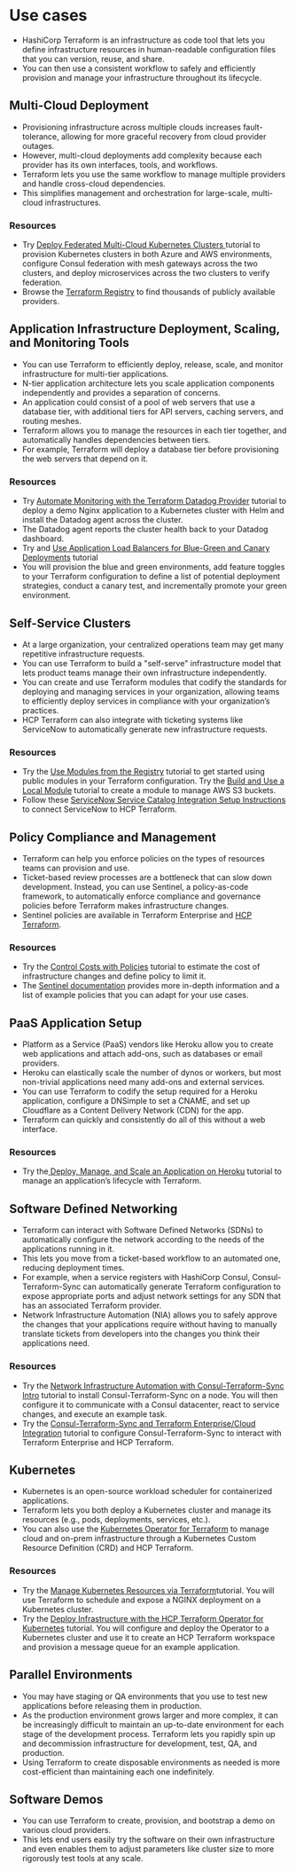 # Use cases

- HashiCorp Terraform is an infrastructure as code tool that lets you define infrastructure resources in human-readable configuration files that you can version, reuse, and share.
- You can then use a consistent workflow to safely and efficiently provision and manage your infrastructure throughout its lifecycle.

## Multi-Cloud Deployment

- Provisioning infrastructure across multiple clouds increases fault-tolerance, allowing for more graceful recovery from cloud provider outages.
- However, multi-cloud deployments add complexity because each provider has its own interfaces, tools, and workflows.
- Terraform lets you use the same workflow to manage multiple providers and handle cross-cloud dependencies.
- This simplifies management and orchestration for large-scale, multi-cloud infrastructures.

### Resources

- Try [Deploy Federated Multi-Cloud Kubernetes Clusters ](https://developer.hashicorp.com/terraform/tutorials/networking/multicloud-kubernetes) tutorial to provision Kubernetes clusters in both Azure and AWS environments, configure Consul federation with mesh gateways across the two clusters, and deploy microservices across the two clusters to verify federation.
- Browse the [Terraform Registry](https://registry.terraform.io/browse/providers?product_intent=terraform) to find thousands of publicly available providers.

## Application Infrastructure Deployment, Scaling, and Monitoring Tools

- You can use Terraform to efficiently deploy, release, scale, and monitor infrastructure for multi-tier applications.
- N-tier application architecture lets you scale application components independently and provides a separation of concerns.
- An application could consist of a pool of web servers that use a database tier, with additional tiers for API servers, caching servers, and routing meshes.
- Terraform allows you to manage the resources in each tier together, and automatically handles dependencies between tiers.
- For example, Terraform will deploy a database tier before provisioning the web servers that depend on it.

### Resources

- Try [Automate Monitoring with the Terraform Datadog Provider](https://developer.hashicorp.com/terraform/tutorials/applications/datadog-provider) tutorial to deploy a demo Nginx application to a Kubernetes cluster with Helm and install the Datadog agent across the cluster.
- The Datadog agent reports the cluster health back to your Datadog dashboard.
- Try and [Use Application Load Balancers for Blue-Green and Canary Deployments](https://developer.hashicorp.com/terraform/tutorials/aws/blue-green-canary-tests-deployments) tutorial
- You will provision the blue and green environments, add feature toggles to your Terraform configuration to define a list of potential deployment strategies, conduct a canary test, and incrementally promote your green environment.

## Self-Service Clusters

- At a large organization, your centralized operations team may get many repetitive infrastructure requests.
- You can use Terraform to build a "self-serve" infrastructure model that lets product teams manage their own infrastructure independently.
- You can create and use Terraform modules that codify the standards for deploying and managing services in your organization, allowing teams to efficiently deploy services in compliance with your organization’s practices.
- HCP Terraform can also integrate with ticketing systems like ServiceNow to automatically generate new infrastructure requests.

### Resources

- Try the [Use Modules from the Registry](https://developer.hashicorp.com/terraform/tutorials/modules/module-use) tutorial to get started using public modules in your Terraform configuration. Try the [Build and Use a Local Module](https://developer.hashicorp.com/terraform/tutorials/modules/module-create) tutorial to create a module to manage AWS S3 buckets.
- Follow these [ServiceNow Service Catalog Integration Setup Instructions](https://developer.hashicorp.com/terraform/cloud-docs/integrations/service-now/service-catalog-terraform) to connect ServiceNow to HCP Terraform.

## Policy Compliance and Management

- Terraform can help you enforce policies on the types of resources teams can provision and use.
- Ticket-based review processes are a bottleneck that can slow down development. Instead, you can use Sentinel, a policy-as-code framework, to automatically enforce compliance and governance policies before Terraform makes infrastructure changes.
- Sentinel policies are available in Terraform Enterprise and [HCP Terraform](https://www.hashicorp.com/products/terraform/pricing?product_intent=terraform).

### Resources

- Try the [Control Costs with Policies](https://developer.hashicorp.com/terraform/tutorials/cloud-get-started/cost-estimation) tutorial to estimate the cost of infrastructure changes and define policy to limit it.
- The [Sentinel documentation](https://developer.hashicorp.com/terraform/cloud-docs/policy-enforcement) provides more in-depth information and a list of example policies that you can adapt for your use cases.

## PaaS Application Setup

- Platform as a Service (PaaS) vendors like Heroku allow you to create web applications and attach add-ons, such as databases or email providers.
- Heroku can elastically scale the number of dynos or workers, but most non-trivial applications need many add-ons and external services.
- You can use Terraform to codify the setup required for a Heroku application, configure a DNSimple to set a CNAME, and set up Cloudflare as a Content Delivery Network (CDN) for the app.
- Terraform can quickly and consistently do all of this without a web interface.

### Resources

- Try the[ Deploy, Manage, and Scale an Application on Heroku](https://developer.hashicorp.com/terraform/tutorials/applications/heroku-provider) tutorial to manage an application’s lifecycle with Terraform.

## Software Defined Networking

- Terraform can interact with Software Defined Networks (SDNs) to automatically configure the network according to the needs of the applications running in it.
- This lets you move from a ticket-based workflow to an automated one, reducing deployment times.
- For example, when a service registers with HashiCorp Consul, Consul-Terraform-Sync can automatically generate Terraform configuration to expose appropriate ports and adjust network settings for any SDN that has an associated Terraform provider.
- Network Infrastructure Automation (NIA) allows you to safely approve the changes that your applications require without having to manually translate tickets from developers into the changes you think their applications need.

### Resources

- Try the [Network Infrastructure Automation with Consul-Terraform-Sync Intro](https://developer.hashicorp.com/consul/tutorials/network-automation/consul-terraform-sync) tutorial to install Consul-Terraform-Sync on a node. You will then configure it to communicate with a Consul datacenter, react to service changes, and execute an example task.
- Try the [Consul-Terraform-Sync and Terraform Enterprise/Cloud Integration](https://developer.hashicorp.com/consul/docs/nia/network-drivers) tutorial to configure Consul-Terraform-Sync to interact with Terraform Enterprise and HCP Terraform.

## Kubernetes

- Kubernetes is an open-source workload scheduler for containerized applications.
- Terraform lets you both deploy a Kubernetes cluster and manage its resources (e.g., pods, deployments, services, etc.).
- You can also use the [Kubernetes Operator for Terraform](https://github.com/hashicorp/terraform-k8s) to manage cloud and on-prem infrastructure through a Kubernetes Custom Resource Definition (CRD) and HCP Terraform.

### Resources

- Try the [Manage Kubernetes Resources via Terraform](https://developer.hashicorp.com/terraform/tutorials/kubernetes/kubernetes-provider)tutorial. You will use Terraform to schedule and expose a NGINX deployment on a Kubernetes cluster.
- Try the [Deploy Infrastructure with the HCP Terraform Operator for Kubernetes](https://developer.hashicorp.com/terraform/tutorials/kubernetes/kubernetes-operator) tutorial. You will configure and deploy the Operator to a Kubernetes cluster and use it to create an HCP Terraform workspace and provision a message queue for an example application.

## Parallel Environments

- You may have staging or QA environments that you use to test new applications before releasing them in production.
- As the production environment grows larger and more complex, it can be increasingly difficult to maintain an up-to-date environment for each stage of the development process. Terraform lets you rapidly spin up and decommission infrastructure for development, test, QA, and production.
- Using Terraform to create disposable environments as needed is more cost-efficient than maintaining each one indefinitely.

## Software Demos

- You can use Terraform to create, provision, and bootstrap a demo on various cloud providers.
- This lets end users easily try the software on their own infrastructure and even enables them to adjust parameters like cluster size to more rigorously test tools at any scale.
